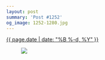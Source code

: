 ```yaml
---
layout: post
summary: 'Post #1252'
og_image: 1252-1280.jpg
---
```


<p>
 <time>
  <a href="/1252">
   {{ page.date | date: "%B %-d, %Y" }}
  </a>
 </time>
 <a href="/1252">
  <figure data-taken="12/28/2020">
   <img sizes="(min-width: 700px) 50vw, calc(100vw - 2rem)" src="{{ site.assets_url }}/1252-640.jpg" srcset="{{ site.assets_url }}/1252-320.jpg 320w, {{ site.assets_url }}/1252-640.jpg 640w, {{ site.assets_url }}/1252-960.jpg 960w, {{ site.assets_url }}/1252-1280.jpg 1280w"/>
  </figure>
 </a>
</p>
